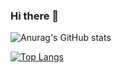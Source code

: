 ### Hi there 👋


![Anurag's GitHub stats](https://github-readme-stats.vercel.app/api?username=morettoeduardo&show_icons=true&theme=radical)

[![Top Langs](https://github-readme-stats.vercel.app/api/top-langs/?username=eduzera0&layout=compact)](https://github.com/anuraghazra/github-readme-stats)
        
